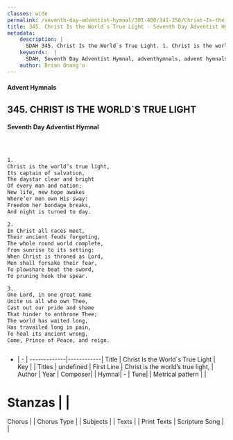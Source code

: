 ```yaml
---
classes: wide
permalink: /seventh-day-adventist-hymnal/301-400/341-350/Christ-Is-the-World`s-True-Light/
title: 345. Christ Is the World`s True Light - Seventh Day Adventist Hymnal
metadata:
    description: |
      SDAH 345. Christ Is the World`s True Light. 1. Christ is the world’s true light, Its captain of salvation, The daystar clear and bright Of every man and nation; New life, new hope awakes Where’er men own His sway: Freedom her bondage breaks, And night is turned to day.
    keywords:  |
      SDAH, Seventh Day Adventist Hymnal, adventhymnals, advent hymnals, Christ Is the World`s True Light, Christ is the world’s true light, 
    author: Brian Onang'o
---
```


#### Advent Hymnals
## 345. CHRIST IS THE WORLD`S TRUE LIGHT
#### Seventh Day Adventist Hymnal

```txt



1.
Christ is the world’s true light,
Its captain of salvation,
The daystar clear and bright
Of every man and nation;
New life, new hope awakes
Where’er men own His sway:
Freedom her bondage breaks,
And night is turned to day.

2.
In Christ all races meet,
Their ancient feuds forgeting,
The whole round world complete,
From sunrise to its setting:
When Christ is throned as Lord,
Men shall forsake their fear,
To plowshare beat the sword,
To pruning hook the spear.

3.
One Lord, in one great name
Unite us all who own Thee,
Cast out our pride and shame
That hinder to enthrone Thee;
The world has waited long,
Has travailed long in pain,
To heal its ancient wrong,
Come, Prince of Peace, and reign.



```

- |   -  |
-------------|------------|
Title | Christ Is the World`s True Light |
Key |  |
Titles | undefined |
First Line | Christ is the world’s true light, |
Author | 
Year | 
Composer|  |
Hymnal|  - |
Tune|  |
Metrical pattern | |
# Stanzas |  |
Chorus |  |
Chorus Type |  |
Subjects |  |
Texts |  |
Print Texts | 
Scripture Song |  |
  
